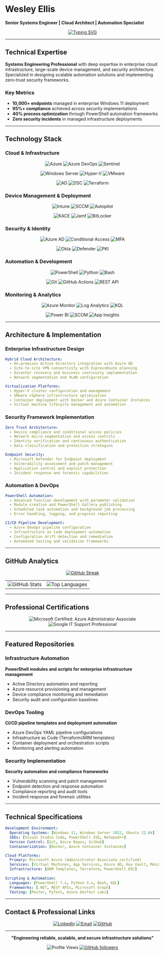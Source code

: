 # Wesley Ellis

**Senior Systems Engineer | Cloud Architect | Automation Specialist**

<div align="center">

[![Typing SVG](https://readme-typing-svg.herokuapp.com?font=JetBrains+Mono&size=16&pause=1000&color=58A6FF&center=true&vCenter=true&width=500&lines=Enterprise+Infrastructure+Engineer;Azure+Cloud+Solutions+Architect;PowerShell+Automation+Developer;Cybersecurity+Implementation+Specialist)](https://git.io/typing-svg)

</div>

---

## Technical Expertise

**Systems Engineering Professional** with deep expertise in enterprise cloud infrastructure, large-scale device management, and security architecture. Specialized in designing scalable automation solutions and implementing zero-trust security frameworks.

### Key Metrics
- **10,000+ endpoints** managed in enterprise Windows 11 deployment
- **95%+ compliance** achieved across security implementations  
- **40% process optimization** through PowerShell automation frameworks
- **Zero security incidents** in managed infrastructure deployments

---

## Technology Stack

### Cloud & Infrastructure
<p align="center">
<img src="https://img.shields.io/badge/Microsoft_Azure-0078D4?style=for-the-badge&logo=microsoft-azure&logoColor=white" alt="Azure"/>
<img src="https://img.shields.io/badge/Azure_DevOps-0078D7?style=for-the-badge&logo=azure-devops&logoColor=white" alt="Azure DevOps"/>
<img src="https://img.shields.io/badge/Azure_Sentinel-0078D4?style=for-the-badge&logo=microsoft-azure&logoColor=white" alt="Sentinel"/>
</p>
<p align="center">
<img src="https://img.shields.io/badge/Windows_Server-0078D6?style=for-the-badge&logo=windows&logoColor=white" alt="Windows Server"/>
<img src="https://img.shields.io/badge/Hyper--V-0078D4?style=for-the-badge&logo=windows&logoColor=white" alt="Hyper-V"/>
<img src="https://img.shields.io/badge/VMware-607078?style=for-the-badge&logo=vmware&logoColor=white" alt="VMware"/>
</p>
<p align="center">
<img src="https://img.shields.io/badge/Active_Directory-0078D4?style=for-the-badge&logo=windows&logoColor=white" alt="AD"/>
<img src="https://img.shields.io/badge/PowerShell_DSC-5391FE?style=for-the-badge&logo=powershell&logoColor=white" alt="DSC"/>
<img src="https://img.shields.io/badge/Terraform-623CE4?style=for-the-badge&logo=terraform&logoColor=white" alt="Terraform"/>
</p>

### Device Management & Deployment
<p align="center">
<img src="https://img.shields.io/badge/Microsoft_Intune-0078D4?style=for-the-badge&logo=microsoft&logoColor=white" alt="Intune"/>
<img src="https://img.shields.io/badge/SCCM-0078D4?style=for-the-badge&logo=microsoft&logoColor=white" alt="SCCM"/>
<img src="https://img.shields.io/badge/Windows_Autopilot-0078D4?style=for-the-badge&logo=windows&logoColor=white" alt="Autopilot"/>
</p>
<p align="center">
<img src="https://img.shields.io/badge/Dell_KACE-007DB8?style=for-the-badge&logo=dell&logoColor=white" alt="KACE"/>
<img src="https://img.shields.io/badge/Jamf_Pro-00ADDC?style=for-the-badge&logo=jamf&logoColor=white" alt="Jamf"/>
<img src="https://img.shields.io/badge/BitLocker-0078D4?style=for-the-badge&logo=windows&logoColor=white" alt="BitLocker"/>
</p>

### Security & Identity
<p align="center">
<img src="https://img.shields.io/badge/Azure_AD-0078D4?style=for-the-badge&logo=microsoft-azure&logoColor=white" alt="Azure AD"/>
<img src="https://img.shields.io/badge/Conditional_Access-FF6B35?style=for-the-badge&logo=auth0&logoColor=white" alt="Conditional Access"/>
<img src="https://img.shields.io/badge/Multi--Factor_Auth-28A745?style=for-the-badge&logo=auth0&logoColor=white" alt="MFA"/>
</p>
<p align="center">
<img src="https://img.shields.io/badge/Okta-007DC1?style=for-the-badge&logo=okta&logoColor=white" alt="Okta"/>
<img src="https://img.shields.io/badge/Microsoft_Defender-00BCF2?style=for-the-badge&logo=windows-defender&logoColor=white" alt="Defender"/>
<img src="https://img.shields.io/badge/PKI-FF6B35?style=for-the-badge&logo=letsencrypt&logoColor=white" alt="PKI"/>
</p>

### Automation & Development
<p align="center">
<img src="https://img.shields.io/badge/PowerShell-5391FE?style=for-the-badge&logo=powershell&logoColor=white" alt="PowerShell"/>
<img src="https://img.shields.io/badge/Python-3776AB?style=for-the-badge&logo=python&logoColor=white" alt="Python"/>
<img src="https://img.shields.io/badge/Bash-4EAA25?style=for-the-badge&logo=gnu-bash&logoColor=white" alt="Bash"/>
</p>
<p align="center">
<img src="https://img.shields.io/badge/Git-F05032?style=for-the-badge&logo=git&logoColor=white" alt="Git"/>
<img src="https://img.shields.io/badge/GitHub_Actions-2088FF?style=for-the-badge&logo=github-actions&logoColor=white" alt="GitHub Actions"/>
<img src="https://img.shields.io/badge/REST_API-FF6B35?style=for-the-badge&logo=fastapi&logoColor=white" alt="REST API"/>
</p>

### Monitoring & Analytics
<p align="center">
<img src="https://img.shields.io/badge/Azure_Monitor-0078D4?style=for-the-badge&logo=microsoft-azure&logoColor=white" alt="Azure Monitor"/>
<img src="https://img.shields.io/badge/Log_Analytics-0078D4?style=for-the-badge&logo=microsoft-azure&logoColor=white" alt="Log Analytics"/>
<img src="https://img.shields.io/badge/KQL-FF6B35?style=for-the-badge&logo=microsoftacademic&logoColor=white" alt="KQL"/>
</p>
<p align="center">
<img src="https://img.shields.io/badge/Power_BI-F2C811?style=for-the-badge&logo=powerbi&logoColor=black" alt="Power BI"/>
<img src="https://img.shields.io/badge/SCOM-0078D4?style=for-the-badge&logo=microsoft&logoColor=white" alt="SCOM"/>
<img src="https://img.shields.io/badge/Application_Insights-0078D4?style=for-the-badge&logo=microsoft-azure&logoColor=white" alt="App Insights"/>
</p>

---

## Architecture & Implementation

### Enterprise Infrastructure Design
```yaml
Hybrid Cloud Architecture:
  - On-premises Active Directory integration with Azure AD
  - Site-to-site VPN connectivity with ExpressRoute planning
  - Disaster recovery and business continuity implementation
  - Network segmentation and VLAN configuration

Virtualization Platforms:
  - Hyper-V cluster configuration and management
  - VMware vSphere infrastructure optimization
  - Container deployment with Docker and Azure Container Instances
  - Virtual machine lifecycle management and automation
```

### Security Framework Implementation
```yaml
Zero Trust Architecture:
  - Device compliance and conditional access policies
  - Network micro-segmentation and access controls
  - Identity verification and continuous authentication
  - Data classification and protection strategies

Endpoint Security:
  - Microsoft Defender for Endpoint deployment
  - Vulnerability assessment and patch management
  - Application control and exploit protection
  - Incident response and forensic capabilities
```

### Automation & DevOps
```yaml
PowerShell Automation:
  - Advanced function development with parameter validation
  - Module creation and PowerShell Gallery publishing
  - Scheduled task automation and background job processing
  - Error handling, logging, and progress reporting

CI/CD Pipeline Development:
  - Azure DevOps pipeline configuration
  - Infrastructure as Code deployment automation
  - Configuration drift detection and remediation
  - Automated testing and validation frameworks
```

---

## GitHub Analytics

<div align="center">

[![GitHub Streak](https://github-readme-streak-stats.herokuapp.com/?user=wesellis&theme=dark&hide_border=true&background=0D1117&stroke=58A6FF&ring=58A6FF&fire=FF6B6B&currStreakLabel=58A6FF)](https://github.com/wesellis)

<table>
  <tr>
    <td>
      <img src="https://github-readme-stats.vercel.app/api?username=wesellis&show_icons=true&theme=dark&hide_border=true&bg_color=0D1117&title_color=58A6FF&text_color=C9D1D9&icon_color=58A6FF&count_private=true" alt="GitHub Stats" />
    </td>
    <td>
      <img src="https://github-readme-stats.vercel.app/api/top-langs/?username=wesellis&layout=compact&theme=dark&hide_border=true&bg_color=0D1117&title_color=58A6FF&text_color=C9D1D9&langs_count=8" alt="Top Languages" />
    </td>
  </tr>
</table>

</div>

---

## Professional Certifications

<div align="center">

![Microsoft Certified: Azure Administrator Associate](https://img.shields.io/badge/Microsoft_Azure-Administrator_Associate-0078D4?style=flat-square&logo=microsoft-azure&logoColor=white)
![Google IT Support Professional](https://img.shields.io/badge/Google-IT_Support_Professional-4285F4?style=flat-square&logo=google&logoColor=white)

</div>

---

## Featured Repositories

### Infrastructure Automation
**PowerShell modules and scripts for enterprise infrastructure management**
- Active Directory automation and reporting
- Azure resource provisioning and management
- Device compliance monitoring and remediation
- Security audit and configuration baselines

### DevOps Tooling
**CI/CD pipeline templates and deployment automation**
- Azure DevOps YAML pipeline configurations
- Infrastructure as Code (Terraform/ARM templates)
- Container deployment and orchestration scripts
- Monitoring and alerting automation

### Security Implementation
**Security automation and compliance frameworks**
- Vulnerability scanning and patch management
- Endpoint detection and response automation
- Compliance reporting and audit tools
- Incident response and forensic utilities

---

## Technical Specifications

```yaml
Development Environment:
  Operating Systems: [Windows 11, Windows Server 2022, Ubuntu 22.04]
  IDEs: [Visual Studio Code, PowerShell ISE, Notepad++]
  Version Control: [Git, Azure Repos, GitHub]
  Containerization: [Docker, Azure Container Instances]

Cloud Platforms:
  Primary: Microsoft Azure (Administrator Associate certified)
  Services: [Virtual Machines, App Services, Azure AD, Key Vault, Monitor]
  Infrastructure: [ARM Templates, Terraform, PowerShell DSC]
  
Scripting & Automation:
  Languages: [PowerShell 7.x, Python 3.x, Bash, KQL]
  Frameworks: [.NET, REST APIs, Microsoft Graph]
  Testing: [Pester, PyTest, Azure DevTest Labs]
```

---

## Contact & Professional Links

<div align="center">

[![LinkedIn](https://img.shields.io/badge/LinkedIn-Professional_Profile-0077B5?style=flat-square&logo=linkedin&logoColor=white)](https://www.linkedin.com/in/wesellis)
[![Email](https://img.shields.io/badge/Email-Professional_Contact-EA4335?style=flat-square&logo=gmail&logoColor=white)](mailto:wesley.ellis@example.com)
[![GitHub](https://img.shields.io/badge/GitHub-Repository_Portfolio-181717?style=flat-square&logo=github&logoColor=white)](https://github.com/wesellis)

</div>

---

<div align="center">

**"Engineering reliable, scalable, and secure infrastructure solutions"**

![Profile Views](https://komarev.com/ghpvc/?username=wesellis&color=58A6FF&style=flat-square&label=Profile+Views)
[![GitHub followers](https://img.shields.io/github/followers/wesellis?style=flat-square&color=58A6FF&label=Followers)](https://github.com/wesellis?tab=followers)

</div>
